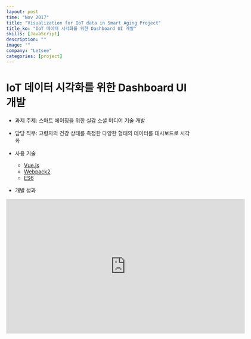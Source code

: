 ```yaml
---
layout: post
time: "Nov 2017"
title: "Visualization for IoT data in Smart Aging Project"
title_ko: "IoT 데이터 시각화를 위한 Dashboard UI 개발"
skills: [JavaScript]
description: ""
image: ""
company: "Letsee"
categories: [project]
---
```


# IoT 데이터 시각화를 위한 Dashboard UI 개발
- 과제 주제: 스마트 에이징을 위한 실감 소셜 미디어 기술 개발 
- 담당 직무: 고령자의 건강 상태를 측정한 다양한 형태의 데이터를 대시보드로 시각화
- 사용 기술 
    + [Vue.js](https://vuejs.org/) 
    + [Webpack2](https://webpack.js.org/)
    + [ES6](http://es6-features.org/)
    
- 개발 성과
<iframe width="640" height="360" src="https://www.youtube.com/embed/iGFtKsUx-E8?ecver=1&start=36" frameborder="0" allow="autoplay; encrypted-media" allowfullscreen></iframe>

